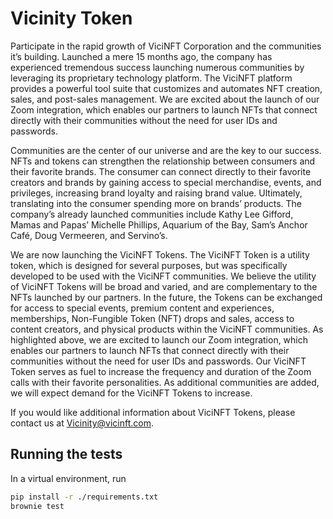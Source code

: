 # Vicinity Token

Participate in the rapid growth of ViciNFT Corporation and the communities it’s building. Launched a mere 15 months ago, the company has experienced tremendous success launching numerous communities by leveraging its proprietary technology platform. The ViciNFT platform provides a powerful tool suite that customizes and automates NFT creation, sales, and post-sales management. We are excited about the launch of our Zoom integration, which enables our partners to launch NFTs that connect directly with their communities without the need for user IDs and passwords.

Communities are the center of our universe and are the key to our success. NFTs and tokens can strengthen the relationship between consumers and their favorite brands. The consumer can connect directly to their favorite creators and brands by gaining access to special merchandise, events, and privileges, increasing brand loyalty and raising brand value. Ultimately, translating into the consumer spending more on brands’ products. The company’s already launched communities include Kathy Lee Gifford, Mamas and Papas’ Michelle Phillips, Aquarium of the Bay, Sam’s Anchor Café, Doug Vermeeren, and Servino’s.

We are now launching the ViciNFT Tokens. The ViciNFT Token is a utility token, which is designed for several purposes, but was specifically developed to be used with the ViciNFT communities. We believe the utility of ViciNFT Tokens will be broad and varied, and are complementary to the NFTs launched by our partners. In the future, the Tokens can be exchanged for access to special events, premium content and experiences, memberships, Non-Fungible Token (NFT) drops and sales, access to content creators, and physical products within the ViciNFT communities. As highlighted above, we are excited to launch our Zoom integration, which enables our partners to launch NFTs that connect directly with their communities without the need for user IDs and passwords. Our ViciNFT Token serves as fuel to increase the frequency and duration of the Zoom calls with their favorite personalities. As additional communities are added, we will expect demand for the ViciNFT Tokens to increase.

If you would like additional information about ViciNFT Tokens, please contact us at Vicinity@vicinft.com.

## Running the tests
In a virtual environment, run

```bash
pip install -r ./requirements.txt
brownie test 
```